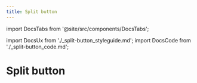 ```yaml
---
title: Split button
---
```


import DocsTabs from '@site/src/components/DocsTabs';

import DocsUx from './\_split-button_styleguide.md';
import DocsCode from './\_split-button_code.md';

# Split button

<DocsTabs styleguide={DocsUx} code={DocsCode} />
